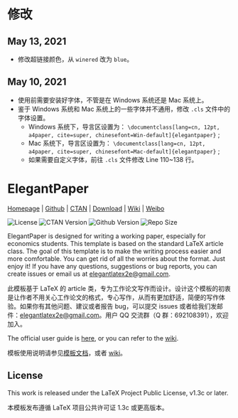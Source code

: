# 修改

<!-- Author: Chuang Li -->
<!-- Email: lichuang52001@gmail.com -->

## May 13, 2021

- 修改超链接颜色，从 ``winered`` 改为 ``blue``。

## May 10, 2021

- 使用前需要安装好字体，不管是在 Windows 系统还是 Mac 系统上。
- 鉴于 Windows 系统和 Mac 系统上的一些字体并不通用，修改 ``.cls`` 文件中的字体设置。
  - Windows 系统下，导言区设置为：
    ``\documentclass[lang=cn, 12pt, a4paper, cite=super, chinesefont=Win-default]{elegantpaper}`` ;
  - Mac 系统下，导言区设置为：
    ``\documentclass[lang=cn, 12pt, a4paper, cite=super, chinesefont=Mac-default]{elegantpaper}`` ;
  - 如果需要自定义字体，前往 ``.cls`` 文件修改 Line 110~138 行。

<!-- Author: Dongsheng Deng -->
<!-- Email: ddswhu@outlook.com -->

# ElegantPaper

[Homepage](https://elegantlatex.org/) | [Github](https://github.com/ElegantLaTeX/ElegantPaper) | [CTAN](https://ctan.org/pkg/elegantpaper) | [Download](https://github.com/ElegantLaTeX/ElegantPaper/releases) | [Wiki](https://github.com/ElegantLaTeX/ElegantPaper/wiki) | [Weibo](https://weibo.com/elegantlatex)

![License](https://img.shields.io/ctan/l/elegantpaper.svg)
![CTAN Version](https://img.shields.io/ctan/v/elegantpaper.svg)
![Github Version](https://img.shields.io/github/release/ElegantLaTeX/ElegantPaper.svg)
![Repo Size](https://img.shields.io/github/repo-size/ElegantLaTeX/ElegantPaper.svg)



ElegantPaper is designed for writing a working paper, especially for economics students. This template is based on the standard LaTeX article class. The goal of this template is to make the writing process easier and more comfortable. You can get rid of all the worries about the format. Just enjoy it! If you have any questions, suggestions or bug reports, you can create issues or email us at elegantlatex2e@gmail.com.

此模板基于 LaTeX 的 article 类，专为工作论文写作而设计。设计这个模板的初衷是让作者不用关心工作论文的格式，专心写作，从而有更加舒适，简便的写作体验。如果你有其他问题、建议或者报告 bug，可以提交 issues 或者给我们发邮件：elegantlatex2e@gmail.com。用户 QQ 交流群（Q 群：692108391），欢迎加入。

The official user guide is [here](https://github.com/ElegantLaTeX/ElegantPaper/releases), or you can refer to the [wiki](https://github.com/ElegantLaTeX/ElegantPaper/wiki).

模板使用说明请参见[模板文档](https://github.com/ElegantLaTeX/ElegantPaper/releases)，或者 [wiki](https://github.com/ElegantLaTeX/ElegantPaper/wiki)。

## License

This work is released under the LaTeX Project Public License, v1.3c or later. 

本模板发布遵循 LaTeX 项目公共许可证 1.3c 或更高版本。 